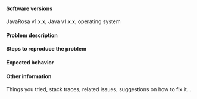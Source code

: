 <!-- 

Thank you for taking the time to report an ODK JavaRosa issue!

This space is for submitting problems and feature requests. For general usage or form design questions, please email opendatakit@googlegroups.com or for ODK Validate source code questions, please email opendatakit-developers@googlegroups.com

Before filling this form, visit https://github.com/opendatakit/javarosa/issues and search to see whether your issue was already reported or fixed. If you find a match, comment on it or add a +1 rather than posting a new issue. If you find a problem you know how to fix, submit a pull request. 🎉

For all problem reports, please use the template below. Also include any relevant stack traces or error messages.

For feature requests, please include the problem description (what problem do you have that can't currently be solved?) and a proposed solution if you have one in mind (optional). You can delete the template. 

-->

#### Software versions 
JavaRosa v1.x.x, Java v1.x.x, operating system

#### Problem description

#### Steps to reproduce the problem

#### Expected behavior

#### Other information 
Things you tried, stack traces, related issues, suggestions on how to fix it...